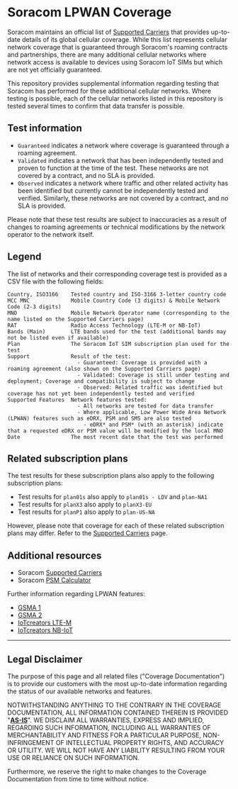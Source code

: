# Soracom LPWAN Coverage

Soracom maintains an official list of [Supported Carriers](https://developers.soracom.io/en/docs/reference/carriers/) that provides up-to-date details of its global cellular coverage. While this list represents cellular network coverage that is guaranteed through Soracom's roaming contracts and partnerships, there are many additional cellular networks where network access is available to devices using Soracom IoT SIMs but which are not yet officially guaranteed.

This repository provides supplemental information regarding testing that Soracom has performed for these additional cellular networks. Where testing is possible, each of the cellular networks listed in this repository is tested several times to confirm that data transfer is possible.

## Test information

- `Guaranteed` indicates a network where coverage is guaranteed through a roaming agreement.
- `Validated` indicates a network that has been independently tested and proven to function at the time of the test. These networks are not covered by a contract, and no SLA is provided.
- `Observed` indicates a network where traffic and other related activity has been identified but currently cannot be independently tested and verified. Similarly, these networks are not covered by a contract, and no SLA is provided.

Please note that these test results are subject to inaccuracies as a result of changes to roaming agreements or technical modifications by the network operator to the network itself.

## Legend

The list of networks and their corresponding coverage test is provided as a CSV file with the following fields:

```plaintext
Country, ISO3166    Tested country and ISO-3166 3-letter country code
MCC MNC             Mobile Country Code (3 digits) & Mobile Network Code (2-3 digits)
MNO                 Mobile Network Operator name (corresponding to the name listed on the Supported Carriers page)
RAT                 Radio Access Technology (LTE-M or NB-IoT)
Bands (Main)        LTE bands used for the test (additional bands may not be listed even if available)
Plan                The Soracom IoT SIM subscription plan used for the test
Support             Result of the test:
                      - Guaranteed: Coverage is provided with a roaming agreement (also shown on the Supported Carriers page)
                      - Validated: Coverage is still under testing and deployment; Coverage and compatibility is subject to change
                      - Observed: Related traffic was identified but coverage has not yet been independently tested and verified
Supported Features  Network features tested:
                      - All networks are tested for data transfer
                      - Where applicable, Low Power Wide Area Network (LPWAN) features such as eDRX, PSM and SMS are also tested
                        - eDRX* and PSM* (with an asterisk) indicate that a requested eDRX or PSM value will be modified by the local MNO
Date                The most recent date that the test was performed
```

## Related subscription plans

The test results for these subscription plans also apply to the following subscription plans:

- Test results for `plan01s` also apply to `plan01s - LDV` and `plan-NA1`
- Test results for `planX3` also apply to `planX3-EU`
- Test results for `planP1` also apply to `plan-US-NA`

However, please note that coverage for each of these related subscription plans may differ. Refer to the [Supported Carriers](https://developers.soracom.io/en/docs/reference/carriers/) page.

## Additional resources

- Soracom [Supported Carriers](https://developers.soracom.io/en/docs/reference/carriers/)
- Soracom [PSM Calculator](https://www.soracom.io/psm-calculation-tool/)

Further information regarding LPWAN features:

- [GSMA 1](https://www.gsma.com/solutions-and-impact/technologies/internet-of-things/wp-content/uploads/2022/04/LTE-M-Roaming-Features-April-2022-Landscape.pdf)
- [GSMA 2](https://www.gsma.com/iot/wp-content/uploads/2021/12/Mobile-Operator-LTE-M-Settings.pdf)
- [IoTcreators LTE-M](https://files.readme.io/68df4f3-Feature_matrix_LTE-M_20220830.png)
- [IoTcreators NB-IoT](https://files.readme.io/698ddd5-Feature_matrix_NB-IoT_20230814.png)

---

## Legal Disclaimer

The purpose of this page and all related files ("Coverage Documentation") is to provide our customers with the most up-to-date information regarding the status of our available networks and features.

NOTWITHSTANDING ANYTHING TO THE CONTRARY IN THE COVERAGE DOCUMENTATION, ALL INFORMATION CONTAINED THEREIN IS PROVIDED "<ins>**AS-IS**</ins>". WE DISCLAIM ALL WARRANTIES, EXPRESS AND IMPLIED, REGARDING SUCH INFORMATION, INCLUDING ALL WARRANTIES OF MERCHANTABILITY AND FITNESS FOR A PARTICULAR PURPOSE, NON-INFRINGEMENT OF INTELLECTUAL PROPERTY RIGHTS, AND ACCURACY OR UTILITY. WE WILL NOT HAVE ANY LIABILITY RESULTING FROM YOUR USE OR RELIANCE ON SUCH INFORMATION.

Furthermore, we reserve the right to make changes to the Coverage Documentation from time to time without notice.
